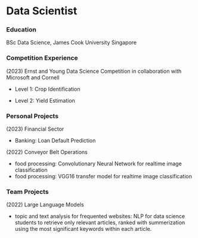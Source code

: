 # Data Scientist

### Education
BSc Data Science, James Cook University Singapore

### Competition Experience
(2023)
Ernst and Young Data Science Competition in collaboration with Microsoft and Cornell
- Level 1: Crop Identification

- Level 2: Yield Estimation
  
### Personal Projects 
(2023)
Financial Sector 
- Banking: Loan Default Prediction

(2022)
Conveyor Belt Operations
- food processing: Convolutionary Neural Network for realtime image classification
- food processing: VGG16 transfer model for realtime image classification

### Team Projects
(2022)
Large Language Models
- topic and text analysis for frequented websites: NLP for data science students to retrieve only relevant articles,
  ranked with summerization using the most significant keywords within each article.


